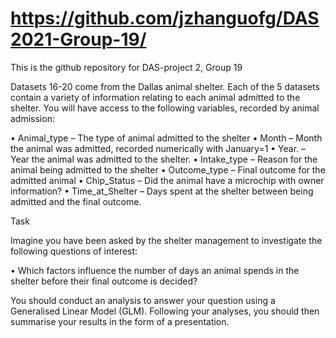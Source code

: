 # https://github.com/jzhanguofg/DAS2021-Group-19/

This is the github repository for DAS-project 2, Group 19

Datasets 16-20 come from the Dallas animal shelter. Each of the 5 datasets contain a variety of
information relating to each animal admitted to the shelter. You will have access to the following
variables, recorded by animal admission:

• Animal_type – The type of animal admitted to the shelter
• Month – Month the animal was admitted, recorded numerically with January=1
• Year. – Year the animal was admitted to the shelter.
• Intake_type – Reason for the animal being admitted to the shelter
• Outcome_type – Final outcome for the admitted animal
• Chip_Status – Did the animal have a microchip with owner information?
• Time_at_Shelter – Days spent at the shelter between being admitted and the final outcome.

Task

Imagine you have been asked by the shelter management to investigate the following questions of
interest:

• Which factors influence the number of days an animal spends in the shelter before their
final outcome is decided?

You should conduct an analysis to answer your question using a Generalised Linear Model (GLM).
Following your analyses, you should then summarise your results in the form of a presentation.

